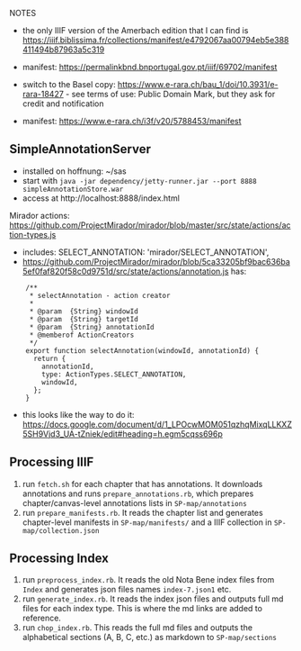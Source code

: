 NOTES

- the only IIIF version of the Amerbach edition that I can find is https://iiif.biblissima.fr/collections/manifest/e4792067aa00794eb5e388411494b87963a5c319 
- manifest: https://permalinkbnd.bnportugal.gov.pt/iiif/69702/manifest

- switch to the Basel copy: https://www.e-rara.ch/bau_1/doi/10.3931/e-rara-18427 - see terms of use: Public Domain Mark, but they ask for credit and notification
- manifest: https://www.e-rara.ch/i3f/v20/5788453/manifest


## SimpleAnnotationServer

- installed on hoffnung: ~/sas
- start with ```java -jar dependency/jetty-runner.jar --port 8888 simpleAnnotationStore.war```
- access at http://localhost:8888/index.html


Mirador actions: https://github.com/ProjectMirador/mirador/blob/master/src/state/actions/action-types.js

- includes:   SELECT_ANNOTATION: 'mirador/SELECT_ANNOTATION',
- https://github.com/ProjectMirador/mirador/blob/5ca33205bf9bac636ba5ef0faf820f58c0d9751d/src/state/actions/annotation.js has:
```
	/**
	 * selectAnnotation - action creator
	 *
	 * @param  {String} windowId
	 * @param  {String} targetId
	 * @param  {String} annotationId
	 * @memberof ActionCreators
	 */
	export function selectAnnotation(windowId, annotationId) {
	  return {
	    annotationId,
	    type: ActionTypes.SELECT_ANNOTATION,
	    windowId,
	  };
	}
```
- this looks like the way to do it: https://docs.google.com/document/d/1_LPOcwMOM051qzhqMixqLLKXZ5SH9Vjd3_UA-tZniek/edit#heading=h.egm5cqss696p

## Processing IIIF

1. run ```fetch.sh``` for each chapter that has annotations. It downloads annotations and runs ```prepare_annotations.rb```, which prepares chapter/canvas-level annotations lists in ```SP-map/annotations```
2. run ```prepare_manifests.rb```. It reads the chapter list and generates chapter-level manifests in ```SP-map/manifests/``` and a IIIF collection in ```SP-map/collection.json```

## Processing Index

1. run ```preprocess_index.rb```. It reads the old Nota Bene index files from ```Index``` and generates json files names ```index-7.json1``` etc.
2. run ```generate_index.rb```. It reads the index json files and outputs full md files for each index type. This is where the md links are added to reference.
3. run ```chop_index.rb```. This reads the full md files and outputs the alphabetical sections (A, B, C, etc.) as markdown to ```SP-map/sections```
